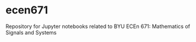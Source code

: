 # ecen671
Repository for Jupyter notebooks related to BYU ECEn 671: Mathematics of Signals and Systems
